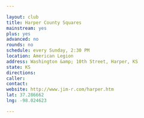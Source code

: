 ```yaml
---

layout: club
title: Harper County Squares
mainstream: yes
plus: yes
advanced: no
rounds: no
schedule: every Sunday, 2:30 PM
location: American Legion
address: Washington &amp; 10th Street, Harper, KS
state: KS
directions: 
caller: 
contact: 
website: http://www.jim-r.com/harper.htm
lat: 37.286662
lng: -98.024623

---
```


